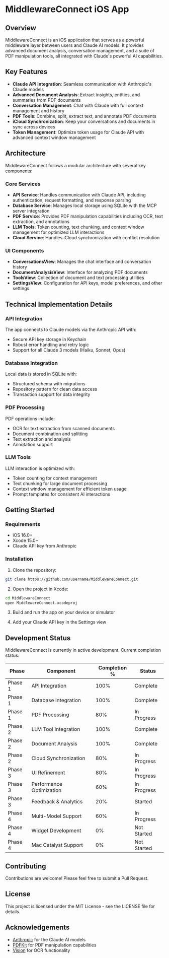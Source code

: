 # MiddlewareConnect iOS App

## Overview

MiddlewareConnect is an iOS application that serves as a powerful middleware layer between users and Claude AI models. It provides advanced document analysis, conversation management, and a suite of PDF manipulation tools, all integrated with Claude's powerful AI capabilities.

## Key Features

- **Claude API Integration**: Seamless communication with Anthropic's Claude models
- **Advanced Document Analysis**: Extract insights, entities, and summaries from PDF documents
- **Conversation Management**: Chat with Claude with full context management and history
- **PDF Tools**: Combine, split, extract text, and annotate PDF documents
- **iCloud Synchronization**: Keep your conversations and documents in sync across devices
- **Token Management**: Optimize token usage for Claude API with advanced context window management

## Architecture

MiddlewareConnect follows a modular architecture with several key components:

### Core Services

- **API Service**: Handles communication with Claude API, including authentication, request formatting, and response parsing
- **Database Service**: Manages local storage using SQLite with the MCP server integration
- **PDF Service**: Provides PDF manipulation capabilities including OCR, text extraction, and annotations
- **LLM Tools**: Token counting, text chunking, and context window management for optimized LLM interactions
- **Cloud Service**: Handles iCloud synchronization with conflict resolution

### UI Components

- **ConversationsView**: Manages the chat interface and conversation history
- **DocumentAnalysisView**: Interface for analyzing PDF documents
- **ToolsView**: Collection of document and text processing utilities
- **SettingsView**: Configuration for API keys, model preferences, and other settings

## Technical Implementation Details

### API Integration

The app connects to Claude models via the Anthropic API with:
- Secure API key storage in Keychain
- Robust error handling and retry logic
- Support for all Claude 3 models (Haiku, Sonnet, Opus)

### Database Integration

Local data is stored in SQLite with:
- Structured schema with migrations
- Repository pattern for clean data access
- Transaction support for data integrity

### PDF Processing

PDF operations include:
- OCR for text extraction from scanned documents
- Document combination and splitting
- Text extraction and analysis
- Annotation support

### LLM Tools

LLM interaction is optimized with:
- Token counting for context management
- Text chunking for large document processing
- Context window management for efficient token usage
- Prompt templates for consistent AI interactions

## Getting Started

### Requirements

- iOS 16.0+
- Xcode 15.0+
- Claude API key from Anthropic

### Installation

1. Clone the repository:
```bash
git clone https://github.com/username/MiddlewareConnect.git
```

2. Open the project in Xcode:
```bash
cd MiddlewareConnect
open MiddlewareConnect.xcodeproj
```

3. Build and run the app on your device or simulator

4. Add your Claude API key in the Settings view

## Development Status

MiddlewareConnect is currently in active development. Current completion status:

| Phase | Component | Completion % | Status |
|-------|-----------|-------------|--------|
| Phase 1 | API Integration | 100% | Complete |
| Phase 1 | Database Integration | 100% | Complete |
| Phase 1 | PDF Processing | 80% | In Progress |
| Phase 2 | LLM Tool Integration | 100% | Complete |
| Phase 2 | Document Analysis | 100% | Complete |
| Phase 2 | Cloud Synchronization | 80% | In Progress |
| Phase 3 | UI Refinement | 80% | In Progress |
| Phase 3 | Performance Optimization | 60% | In Progress |
| Phase 3 | Feedback & Analytics | 20% | Started |
| Phase 4 | Multi-Model Support | 60% | In Progress |
| Phase 4 | Widget Development | 0% | Not Started |
| Phase 4 | Mac Catalyst Support | 0% | Not Started |

## Contributing

Contributions are welcome! Please feel free to submit a Pull Request.

## License

This project is licensed under the MIT License - see the LICENSE file for details.

## Acknowledgements

- [Anthropic](https://www.anthropic.com/) for the Claude AI models
- [PDFKit](https://developer.apple.com/documentation/pdfkit) for PDF manipulation capabilities
- [Vision](https://developer.apple.com/documentation/vision) for OCR functionality
